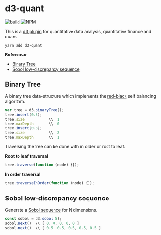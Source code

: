 # d3-quant

[![build](https://github.com/quantmind/d3-quant/workflows/build/badge.svg)](https://github.com/quantmind/d3-quant/actions?query=workflow%3Abuild)
[![NPM](https://badge.fury.io/js/d3-quant.svg)](https://www.npmjs.com/package/d3-quant)

This is a [d3 plugin](https://bost.ocks.org/mike/d3-plugin/) for quantitative
data analysis, quantitative finance and more.

```
yarn add d3-quant
```

<!-- START doctoc generated TOC please keep comment here to allow auto update -->
<!-- DON'T EDIT THIS SECTION, INSTEAD RE-RUN doctoc TO UPDATE -->
**Reference**

- [Binary Tree](#binary-tree)
- [Sobol low-discrepancy sequence](#sobol-low-discrepancy-sequence)

<!-- END doctoc generated TOC please keep comment here to allow auto update -->


## Binary Tree

A binary tree data-structure which implements the [red-black](https://en.wikipedia.org/wiki/Red%E2%80%93black_tree)
self balancing algorithm.

```javascript
var tree = d3.binaryTree();
tree.insert(0.5);
tree.size           \\  1
tree.maxDepth       \\  0
tree.insert(0.8);
tree.size           \\  2
tree.maxDepth       \\  1
```

Traversing the tree can be done with in order or root to leaf.

**Root to leaf traversal**

```javascript
tree.traverse(function (node) {});
```

**In order traversal**

```javascript
tree.traverseInOrder(function (node) {});
```

## Sobol low-discrepancy sequence

Generate a [Sobol sequence](https://en.wikipedia.org/wiki/Sobol_sequence) for N dimensions.

```javascript
const sobol = d3.sobol(5);
sobol.next()  \\ [ 0, 0, 0, 0, 0 ]
sobol.next()  \\ [ 0.5, 0.5, 0.5, 0.5, 0.5 ]
```
